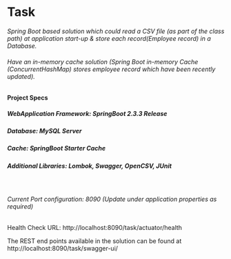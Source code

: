 # **Task**
_Spring Boot based solution which could read a CSV file (as part of the class path) at application start-up & store each record(Employee record) in a Database._

###### Have an in-memory cache solution (Spring Boot in-memory Cache (ConcurrentHashMap) stores employee record which  have been recently updated).

#### Project Specs

##### WebApplication Framework: SpringBoot 2.3.3 Release

##### Database: MySQL Server

##### Cache: SpringBoot Starter Cache

##### Additional Libraries: Lombok, Swagger, OpenCSV, JUnit

<br />

###### Current Port configuration: 8090 (Update under application properties as required)

Health Check URL: http://localhost:8090/task/actuator/health

The REST end points available in the solution can be found at http://localhost:8090/task/swagger-ui/
